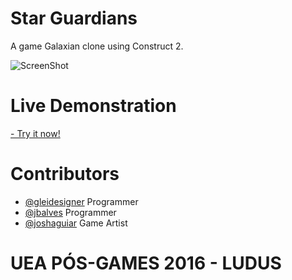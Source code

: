 # Star Guardians

A game Galaxian clone using Construct 2.

![ScreenShot](https://raw.github.com/gleidesigner/GameGalaxian/master/assets/banner/banner-imagem2.jpg?raw=true "Optional title")

# Live Demonstration
[- Try it now!](https://jbalves.github.io/StarGuardians/)

# Contributors

* [@gleidesigner](https://github.com/gleidesigner) Programmer
* [@jbalves](https://github.com/jbalves) Programmer
* [@joshaguiar](https://github.com/joshaguiar) Game Artist

# UEA PÓS-GAMES 2016 - LUDUS
